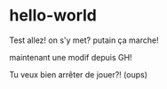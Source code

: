 # hello-world
Test
allez! on s'y met?
putain ça marche!

maintenant une modif depuis GH!

Tu veux bien arrêter de jouer?! (oups)

